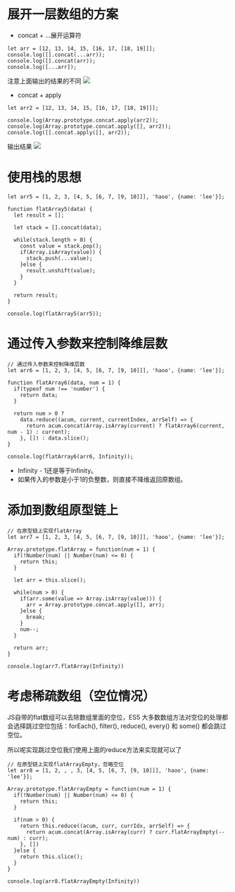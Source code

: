 # 展开一层数组的方案
- concat + ...展开运算符

```
let arr = [12, 13, 14, 15, [16, 17, [18, 19]]];
console.log([].concat(...arr));
console.log([].concat(arr));
console.log([...arr]);
```
注意上面输出的结果的不同
![](https://imgkr.cn-bj.ufileos.com/b6a0420c-de26-4ec6-b04f-8fff7d2d8d1e.png)

- concat + apply

```
let arr2 = [12, 13, 14, 15, [16, 17, [18, 19]]];

console.log(Array.prototype.concat.apply(arr2));
console.log(Array.prototype.concat.apply([], arr2));
console.log([].concat.apply([], arr2));
```
输出结果
![](https://imgkr.cn-bj.ufileos.com/e3cf64d0-0258-4f02-8e27-3420ef6b65fd.png)

# 使用栈的思想
```
let arr5 = [1, 2, 3, [4, 5, [6, 7, [9, 10]]], 'haoo', {name: 'lee'}];

function flatArray5(data) {
  let result = [];

  let stack = [].concat(data);

  while(stack.length > 0) {
    const value = stack.pop();
    if(Array.isArray(value)) {
      stack.push(...value);
    }else {
      result.unshift(value);
    }
  }

  return result;
}

console.log(flatArray5(arr5));
```
# 通过传入参数来控制降维层数
```
// 通过传入参数来控制降维层数
let arr6 = [1, 2, 3, [4, 5, [6, 7, [9, 10]]], 'haoo', {name: 'lee'}];

function flatArray6(data, num = 1) {
  if(typeof num !== 'number') {
    return data;
  }

  return num > 0 ?
    data.reduce((acum, current, currentIndex, arrSelf) => {
      return acum.concat(Array.isArray(current) ? flatArray6(current, num - 1) : current);
    }, []) : data.slice();
}

console.log(flatArray6(arr6, Infinity));
```

- Infinity - 1还是等于Infinity。
- 如果传入的参数是小于1的负整数，则直接不降维返回原数组。

# 添加到数组原型链上
```
// 在原型链上实现flatArray
let arr7 = [1, 2, 3, [4, 5, [6, 7, [9, 10]]], 'haoo', {name: 'lee'}];

Array.prototype.flatArray = function(num = 1) {
  if(!Number(num) || Number(num) <= 0) {
    return this;
  }

  let arr = this.slice();

  while(num > 0) {
    if(arr.some(value => Array.isArray(value))) {
      arr = Array.prototype.concat.apply([], arr);
    }else {
      break;
    }
    num--;
  }

  return arr;
}

console.log(arr7.flatArray(Infinity))
```
# 考虑稀疏数组（空位情况）

JS自带的flat数组可以去除数组里面的空位，ES5 大多数数组方法对空位的处理都会选择跳过空位包括：forEach(), filter(), reduce(), every() 和 some() 都会跳过空位。

所以呢实现跳过空位我们使用上面的reduce方法来实现就可以了

```
// 在原型链上实现flatArrayEmpty，忽略空位
let arr8 = [1, 2, , , 3, [4, 5, [6, 7, [9, 10]]], 'haoo', {name: 'lee'}];

Array.prototype.flatArrayEmpty = function(num = 1) {
  if(!Number(num) || Number(num) <= 0) {
    return this;
  }

  if(num > 0) {
    return this.reduce((acum, curr, currIdx, arrSelf) => {
      return acum.concat(Array.isArray(curr) ? curr.flatArrayEmpty(--num) : curr);
    }, [])
  }else {
    return this.slice();
  }
}

console.log(arr8.flatArrayEmpty(Infinity))
```